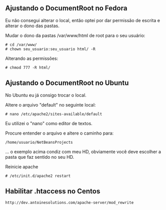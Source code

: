 Ajustando o DocumentRoot no Fedora
----------------------------------

Eu não consegui alterar o local, então 
optei por dar permissão de escrita e alterar o dono das pastas.

Mudar o dono da pastas /var/www/html de root para o seu usuário:
	
	# cd /var/www/
	# chown seu_usuario:seu_usuario html/ -R


Alterando as permissões:

	# chmod 777 -R html/
	


Ajustando o DocumentRoot no Ubuntu
----------------------------------

No Ubuntu eu já consigo trocar o local.

Altere o arquivo "default" no seguinte local:

	# nano /etc/apache2/sites-available/default

Eu utilizei o "nano" como editor de textos.

Procure entender o arquivo e altere o caminho para:

	/home/usuario/NetBeansProjects

... o exemplo acima condiz com meu HD, obviamente você deve
escolher a pasta que faz sentido no seu HD.


Reinicie apache

	# /etc/init.d/apache2 restart


Habilitar .htaccess no Centos
---

	http://dev.antoinesolutions.com/apache-server/mod_rewrite
